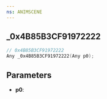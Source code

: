 ```yaml
---
ns: ANIMSCENE
---
```

## _0x4B85B3CF91972222

```c
// 0x4B85B3CF91972222
Any _0x4B85B3CF91972222(Any p0);
```

## Parameters
* **p0**:
